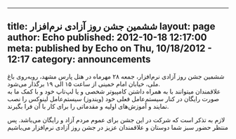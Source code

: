 ----------
title: ششمین جشن روز آزادی نرم‌افزار
layout: page
author: Echo
published: 2012-10-18 12:17:00
meta: published by Echo on Thu, 10/18/2012 - 12:17
category: announcements
----------
ششمین جشن روز آزادی نرم‌افزار، جمعه ۲۸ مهرماه در هتل پارس مشهد، روبه‌روی باغ
ملی، خیابان امام خمینی از ساعت ۱۵ الی ۱۹ برگذار می‌شود.  
علاقمندان میتوانند با به همراه داشتن کامپیوتر شخصی و یا لپ‌تاپ خود و با کمک ما
به صورت رایگان در کنار سیستم‌عامل فعلی خود (ویندوز) سیستم‌عامل لینوکس را نصب
نمایند و آموزش‌های اولیه و مقدماتی را برای کار با آن فرا بگیرند.

لازم به تذکر است که شرکت در این جشن برای عموم مردم آزاد و رایگان می‌باشد. پس
منتظر حضور سبز شما دوستان و علاقمندان عزیز در جشن روز آزادی نرم‌افزار می‌باشیم

